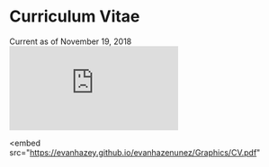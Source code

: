 # Curriculum Vitae

Current as of November 19, 2018
![CV](https://evanhazey.github.io/evanhazenunez/Graphics/CV.pdf)

<embed src="https://evanhazey.github.io/evanhazenunez/Graphics/CV.pdf"


